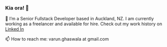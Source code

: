 ### Kia ora! 👋

🔭 I’m a Senior Fullstack Developer based in Auckland, NZ. I am currently working as a freelancer and available for hire.
Check out my work history on [Linked In](https://www.linkedin.com/in/varunghaswala/)

📫 How to reach me:
varun.ghaswala at gmail.com
